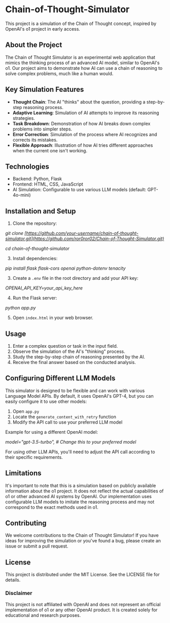 # Chain-of-Thought-Simulator


This project is a simulation of the Chain of Thought concept, inspired by OpenAI's o1 project in early access.

## About the Project

The Chain of Thought Simulator is an experimental web application that mimics the thinking process of an advanced AI model, similar to OpenAI's o1. Our project aims to demonstrate how AI can use a chain of reasoning to solve complex problems, much like a human would.

## Key Simulation Features

- **Thought Chain**: The AI "thinks" about the question, providing a step-by-step reasoning process.
- **Adaptive Learning**: Simulation of AI attempts to improve its reasoning strategies.
- **Task Breakdown**: Demonstration of how AI breaks down complex problems into simpler steps.
- **Error Correction**: Simulation of the process where AI recognizes and corrects its mistakes.
- **Flexible Approach**: Illustration of how AI tries different approaches when the current one isn't working.

## Technologies

- Backend: Python, Flask
- Frontend: HTML, CSS, JavaScript
- AI Simulation: Configurable to use various LLM models (default: GPT-4o-mini)

## Installation and Setup

1. Clone the repository:
   
*git clone [https://github.com/your-username/chain-of-thought-simulator.git](https://github.com/ror0ror02/Chain-of-Thought-Simulator.git)*

*cd chain-of-thought-simulator*

3. Install dependencies:

*pip install flask flask-cors openai python-dotenv tenacity*

3. Create a `.env` file in the root directory and add your API key:

*OPENAI_API_KEY=your_api_key_here*

4. Run the Flask server:

*python app.py*

5. Open `index.html` in your web browser.

## Usage

1. Enter a complex question or task in the input field.
2. Observe the simulation of the AI's "thinking" process.
3. Study the step-by-step chain of reasoning presented by the AI.
4. Receive the final answer based on the conducted analysis.

## Configuring Different LLM Models

This simulator is designed to be flexible and can work with various Language Model APIs. By default, it uses OpenAI's GPT-4, but you can easily configure it to use other models:

1. Open `app.py`
2. Locate the `generate_content_with_retry` function
3. Modify the API call to use your preferred LLM model

Example for using a different OpenAI model:

*model="gpt-3.5-turbo",  # Change this to your preferred model*

For using other LLM APIs, you'll need to adjust the API call according to their specific requirements.

## Limitations
It's important to note that this is a simulation based on publicly available information about the o1 project. It does not reflect the actual capabilities of o1 or other advanced AI systems by OpenAI. Our implementation uses configurable LLM models to imitate the reasoning process and may not correspond to the exact methods used in o1.

## Contributing
We welcome contributions to the Chain of Thought Simulator! If you have ideas for improving the simulation or you've found a bug, please create an issue or submit a pull request.

## License
This project is distributed under the MIT License. See the LICENSE file for details.

### Disclaimer
This project is not affiliated with OpenAI and does not represent an official implementation of o1 or any other OpenAI product. It is created solely for educational and research purposes.
